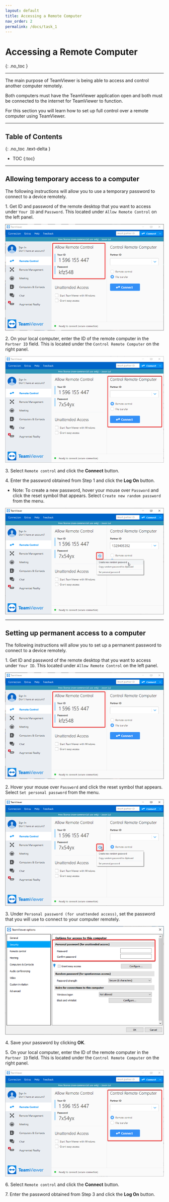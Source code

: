 ```yaml
---
layout: default
title: Accessing a Remote Computer
nav_order: 2
permalink: /docs/task_1
---
```


# Accessing a Remote Computer
{: .no_toc }

---

The main purpose of TeamViewer is being able to access and control another computer remotely. 

Both computers must have the TeamViewer application open and both must be connected to the internet for TeamViewer to function.

For this section you will learn how to set up full control over a remote computer using TeamViewer.

---

## Table of Contents
{: .no_toc .text-delta }

* TOC
{:toc}

---

## Allowing temporary access to a computer

The following instructions will allow you to use a temporary password to connect to a device remotely.

1\. Get ID and password of the remote desktop that you want to access under `Your ID` and `Password`. This located under `Allow Remote Control` on the left panel.

![](https://github.com/bduong4/just-the-docs/blob/gh-pages/assets/images/task_1_image_1.png?raw=true)

2\. On your local computer, enter the ID of the remote computer in the `Partner ID` field. This is located under the `Control Remote Computer` on the right panel.

![](https://github.com/bduong4/just-the-docs/blob/gh-pages/assets/images/task_1_image_2.png?raw=true)

3\. Select `Remote control` and click the **Connect** button.

4\. Enter the password obtained from Step 1 and click the **Log On** button.
- Note: To create a new password, hover your mouse over `Password` and click the reset symbol that appears. Select `Create new random password` from the menu.

![](https://github.com/bduong4/just-the-docs/blob/gh-pages/assets/images/task_1_image_3.png?raw=true)

---

## Setting up permanent access to a computer

The following instructions will allow you to set up a permanent password to connect to a device remotely.

1\. Get ID and password of the remote desktop that you want to access under `Your ID`. This located under `Allow Remote Control` on the left panel.

![](https://github.com/bduong4/just-the-docs/blob/gh-pages/assets/images/task_1_image_1.png?raw=true)

2\. Hover your mouse over `Password` and click the reset symbol that appears. Select `Set personal password` from the menu.

![](https://github.com/bduong4/just-the-docs/blob/gh-pages/assets/images/task_1_image_4.png?raw=true)

3\. Under `Personal password (for unattended access)`, set the password that you will use to connect to your computer remotely.

![](https://github.com/bduong4/just-the-docs/blob/gh-pages/assets/images/task_1_image_5.png?raw=true)

4\. Save your password by clicking **OK**.

5\. On your local computer, enter the ID of the remote computer in the `Partner ID` field. This is located under the `Control Remote Computer` on the right panel.

![](https://github.com/bduong4/just-the-docs/blob/gh-pages/assets/images/task_1_image_2.png?raw=true)

6\. Select `Remote control` and click the **Connect** button.

7\. Enter the password obtained from Step 3 and click the **Log On** button.
